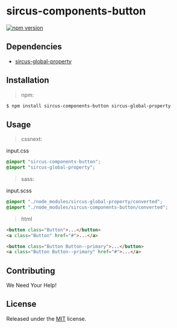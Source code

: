 # sircus-components-button

[![npm version](https://img.shields.io/npm/v/sircus-components-button.svg?style=flat)](https://www.npmjs.com/package/sircus-components-button)


## Dependencies
- [sircus-global-property](https://github.com/sircus/global-property)


## Installation

> npm:

```bash
$ npm install sircus-components-button sircus-global-property
```

## Usage

> cssnext:

input.css
```css
@import "sircus-components-button";
@import "sircus-global-property";
```

> sass:

input.scss
```scss
@import "./node_modules/sircus-global-property/converted";
@import "./node_modules/sircus-components-button/converted";
```


> html

```html
<button class="Button">...</button>
<a class="Button" href="#">...</a>

<button class="Button Button--primary">...</button>
<a class="Button Button--primary" href="#">...</a>
```


## Contributing

We Need Your Help!


## License
Released under the [MIT](https://github.com/sircus/license/blob/master/LICENSE) license.
